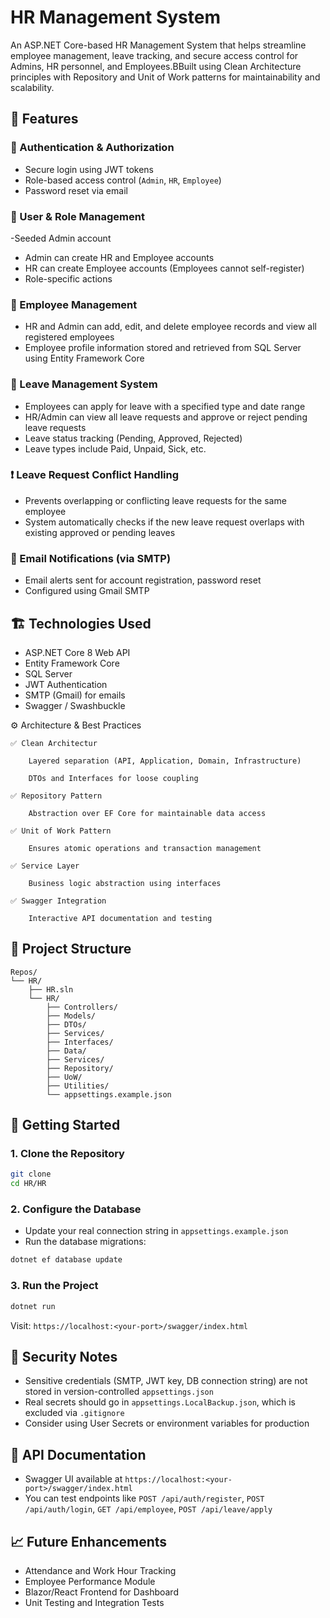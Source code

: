 # HR Management System

An ASP.NET Core-based HR Management System that helps streamline employee management, leave tracking, and secure access control for Admins, HR personnel, and Employees.BBuilt using Clean Architecture principles with Repository and Unit of Work patterns for maintainability and scalability.

## 📌 Features

### 🔐 Authentication & Authorization
- Secure login using JWT tokens
- Role-based access control (`Admin`, `HR`, `Employee`)
- Password reset via email

### 👥 User & Role Management
-Seeded Admin account
- Admin can create HR and Employee accounts
- HR can create Employee accounts (Employees cannot self-register)
- Role-specific  actions

### 📝 Employee Management
- HR and Admin can add, edit, and delete employee records and view all registered employees
- Employee profile information stored and retrieved from SQL Server using Entity Framework Core

### 📆 Leave Management System
- Employees can apply for leave with a specified type and date range
- HR/Admin can view all leave requests and approve or reject pending leave requests
- Leave status tracking (Pending, Approved, Rejected)
- Leave types include Paid, Unpaid, Sick, etc.

### ❗ Leave Request Conflict Handling
- Prevents overlapping or conflicting leave requests for the same employee
- System automatically checks if the new leave request overlaps with existing approved or pending leaves

### 📧 Email Notifications (via SMTP)
- Email alerts sent for account registration, password reset
- Configured using Gmail SMTP


## 🏗️ Technologies Used

- ASP.NET Core 8 Web API
- Entity Framework Core
- SQL Server
- JWT Authentication
- SMTP (Gmail) for emails
- Swagger / Swashbuckle

⚙️ Architecture & Best Practices

    ✅ Clean Architectur

        Layered separation (API, Application, Domain, Infrastructure)

        DTOs and Interfaces for loose coupling

    ✅ Repository Pattern

        Abstraction over EF Core for maintainable data access

    ✅ Unit of Work Pattern

        Ensures atomic operations and transaction management

    ✅ Service Layer

        Business logic abstraction using interfaces

    ✅ Swagger Integration

        Interactive API documentation and testing
## 📁 Project Structure

```
Repos/
└── HR/
    ├── HR.sln
    └── HR/
        ├── Controllers/
        ├── Models/
        ├── DTOs/
        ├── Services/
        ├── Interfaces/
        ├── Data/
        ├── Services/
        ├── Repository/
        ├── UoW/
        ├── Utilities/
        └── appsettings.example.json
```

## 🚀 Getting Started

### 1. Clone the Repository
```bash
git clone 
cd HR/HR
```

### 2. Configure the Database
- Update your real connection string in `appsettings.example.json`
- Run the database migrations:
```bash
dotnet ef database update
```

### 3. Run the Project
```bash
dotnet run
```

Visit: `https://localhost:<your-port>/swagger/index.html`

## 🔐 Security Notes

- Sensitive credentials (SMTP, JWT key, DB connection string) are not stored in version-controlled `appsettings.json`
- Real secrets should go in `appsettings.LocalBackup.json`, which is excluded via `.gitignore`
- Consider using User Secrets or environment variables for production

## 🧪 API Documentation

- Swagger UI available at `https://localhost:<your-port>/swagger/index.html`
- You can test endpoints like `POST /api/auth/register`, `POST /api/auth/login`, `GET /api/employee`, `POST /api/leave/apply`

## 📈 Future Enhancements

- Attendance and Work Hour Tracking
- Employee Performance Module
- Blazor/React Frontend for Dashboard
- Unit Testing and Integration Tests

